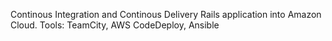 
Continous Integration and Continous Delivery Rails application into Amazon Cloud.
Tools: TeamCity, AWS CodeDeploy, Ansible
